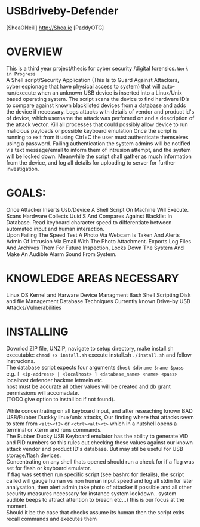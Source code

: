 # USBdriveby-Defender
[SheaONeill] http://Shea.ie [PaddyOTG] 

# OVERVIEW

This is a third year project/thesis for cyber security /digital forensics. `Work in Progress` <br />
A Shell script/Security Application (This Is to Guard Against Attackers, cyber espionage that have physical access to system) that will auto-run/execute when an unknown USB device is inserted into a Linux/Unix based operating system. The script scans the device to find hardware ID’s to compare against known blacklisted devices from a database and adds the device if necessary. Logs attacks with details of vendor and product id's of device, which username the attack was perfomed on and a description of the attack vector. Kill all processes that could possibly allow device to run malicious payloads or possible keyboard emulation  Once the script is running to exit from it using Ctrl+C the user must authenticate themselves using a password. Failing authentication the system admins will be notified via text message/email to inform them of intrusion attempt, and the system will be locked down. Meanwhile the script shall gather as much information from the device, and log all details for uploading to server  for further investigation. 

# GOALS:

Once Attacker Inserts Usb/Device A Shell Script On Machine Will Execute.
Scans Hardware Collects Uuid’S And Compares Against Blacklist In Database.
Read keyboard character speed to differentiate between automated input  and human interaction.   
Upon Failing The Speed Test A Photo Via Webcam Is Taken And Alerts Admin Of Intrusion Via Email With The Photo Attachment.
Exports Log Files And Archives Them For Future Inspection, Locks Down The System And Make An Audible Alarm Sound From System.

# KNOWLEDGE AREAS NECESSARY

Linux OS Kernel and Harware Device Managment
Bash Shell Scripting
Disk and file Management
Database Techniques
Currently known Drive-by USB Attacks/Vulnerabilities 

# INSTALLING

Downlod ZIP file, UNZIP, navigate to setup directory, make install.sh executable: `chmod +x install.sh`
execute install.sh `./install.sh` and follow instrucions.  
The database script expects four arguments `$host $dbname $name $pass` <br />
e.g. `[ <ip-address> | <localhost> ] <database_name> <name> <pass>` localhost defender hackme letmein etc.<br />
host must be accurate all other values will be created and db grant permissions will accomadate.<br />
(TODO give option to install bc if not found).

While concentrating on all keyboard input, and after reseaching known  BAD USB/Rubber Duckky linux/unix attacks,
Our finding where that attacks seem to stem from `<alt><f2>` or `<ctrl><alt><t>` which in a nutshell opens a terminal or 
xterm and runs commands.<br />
The Rubber Ducky USB Keyboard emulator has the ability to generate VID and PID numbers so this rules out checking these values against our known attack vendor and product ID's database. But may stil be useful for USB storage/flash devices.<br />
Concentrating on any shell thats opened should run a check for if  a flag was set for flash or keyboard emulator.<br />
If flag was set then run specific script  (see bashrc for details), the script called will gauge human vs non human input speed
and log all stdin for later analysation, then alert admin,take photo of attacker if possible and all other security measures
necessary for instance system lockdown.. system audible beeps to attract attention to breach etc...)
this is our focus at the moment.<br />
Should it be the case that checks assume its human  then the script exits recall commands and executes them <br />


 

